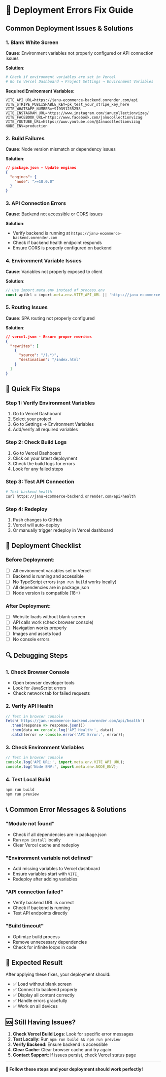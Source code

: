 # 🚨 Deployment Errors Fix Guide

## **Common Deployment Issues & Solutions**

### **1. Blank White Screen**
**Cause**: Environment variables not properly configured or API connection issues

**Solution**:
```bash
# Check if environment variables are set in Vercel
# Go to Vercel Dashboard → Project Settings → Environment Variables
```

**Required Environment Variables**:
```
VITE_API_URL=https://janu-ecommerce-backend.onrender.com/api
VITE_STRIPE_PUBLISHABLE_KEY=pk_test_your_stripe_key_here
VITE_WHATSAPP_NUMBER=+919391235258
VITE_INSTAGRAM_URL=https://www.instagram.com/janucollectionvizag/
VITE_FACEBOOK_URL=https://www.facebook.com/janucollectionvizag
VITE_YOUTUBE_URL=https://www.youtube.com/@Janucollectionvizag
NODE_ENV=production
```

### **2. Build Failures**
**Cause**: Node version mismatch or dependency issues

**Solution**:
```json
// package.json - Update engines
{
  "engines": {
    "node": ">=18.0.0"
  }
}
```

### **3. API Connection Errors**
**Cause**: Backend not accessible or CORS issues

**Solution**:
- Verify backend is running at `https://janu-ecommerce-backend.onrender.com`
- Check if backend health endpoint responds
- Ensure CORS is properly configured on backend

### **4. Environment Variable Issues**
**Cause**: Variables not properly exposed to client

**Solution**:
```typescript
// Use import.meta.env instead of process.env
const apiUrl = import.meta.env.VITE_API_URL || 'https://janu-ecommerce-backend.onrender.com/api';
```

### **5. Routing Issues**
**Cause**: SPA routing not properly configured

**Solution**:
```json
// vercel.json - Ensure proper rewrites
{
  "rewrites": [
    {
      "source": "/(.*)",
      "destination": "/index.html"
    }
  ]
}
```

## **🔧 Quick Fix Steps**

### **Step 1: Verify Environment Variables**
1. Go to Vercel Dashboard
2. Select your project
3. Go to Settings → Environment Variables
4. Add/verify all required variables

### **Step 2: Check Build Logs**
1. Go to Vercel Dashboard
2. Click on your latest deployment
3. Check the build logs for errors
4. Look for any failed steps

### **Step 3: Test API Connection**
```bash
# Test backend health
curl https://janu-ecommerce-backend.onrender.com/api/health
```

### **Step 4: Redeploy**
1. Push changes to GitHub
2. Vercel will auto-deploy
3. Or manually trigger redeploy in Vercel dashboard

## **🚀 Deployment Checklist**

### **Before Deployment**:
- [ ] All environment variables set in Vercel
- [ ] Backend is running and accessible
- [ ] No TypeScript errors (`npm run build` works locally)
- [ ] All dependencies are in package.json
- [ ] Node version is compatible (18+)

### **After Deployment**:
- [ ] Website loads without blank screen
- [ ] API calls work (check browser console)
- [ ] Navigation works properly
- [ ] Images and assets load
- [ ] No console errors

## **🔍 Debugging Steps**

### **1. Check Browser Console**
- Open browser developer tools
- Look for JavaScript errors
- Check network tab for failed requests

### **2. Verify API Health**
```javascript
// Test in browser console
fetch('https://janu-ecommerce-backend.onrender.com/api/health')
  .then(response => response.json())
  .then(data => console.log('API Health:', data))
  .catch(error => console.error('API Error:', error));
```

### **3. Check Environment Variables**
```javascript
// Test in browser console
console.log('API URL:', import.meta.env.VITE_API_URL);
console.log('Node ENV:', import.meta.env.NODE_ENV);
```

### **4. Test Local Build**
```bash
npm run build
npm run preview
```

## **📞 Common Error Messages & Solutions**

### **"Module not found"**
- Check if all dependencies are in package.json
- Run `npm install` locally
- Clear Vercel cache and redeploy

### **"Environment variable not defined"**
- Add missing variables to Vercel dashboard
- Ensure variables start with `VITE_`
- Redeploy after adding variables

### **"API connection failed"**
- Verify backend URL is correct
- Check if backend is running
- Test API endpoints directly

### **"Build timeout"**
- Optimize build process
- Remove unnecessary dependencies
- Check for infinite loops in code

## **🎯 Expected Result**

After applying these fixes, your deployment should:
- ✅ Load without blank screen
- ✅ Connect to backend properly
- ✅ Display all content correctly
- ✅ Handle errors gracefully
- ✅ Work on all devices

## **🆘 Still Having Issues?**

1. **Check Vercel Build Logs**: Look for specific error messages
2. **Test Locally**: Run `npm run build && npm run preview`
3. **Verify Backend**: Ensure backend is accessible
4. **Clear Cache**: Clear browser cache and try again
5. **Contact Support**: If issues persist, check Vercel status page

---

**🎉 Follow these steps and your deployment should work perfectly!** 